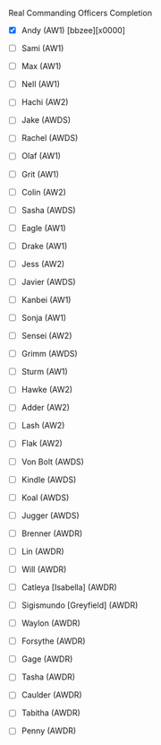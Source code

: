 Real Commanding Officers Completion

* [x] Andy (AW1) [bbzee][x0000]
* [ ] Sami (AW1)
* [ ] Max (AW1)
* [ ] Nell (AW1)
* [ ] Hachi (AW2)
* [ ] Jake (AWDS)
* [ ] Rachel (AWDS)

* [ ] Olaf (AW1)
* [ ] Grit (AW1)
* [ ] Colin (AW2)
* [ ] Sasha (AWDS)

* [ ] Eagle (AW1)
* [ ] Drake (AW1)
* [ ] Jess (AW2)
* [ ] Javier (AWDS)

* [ ] Kanbei (AW1)
* [ ] Sonja (AW1)
* [ ] Sensei (AW2)
* [ ] Grimm (AWDS)

* [ ] Sturm (AW1)
* [ ] Hawke (AW2)
* [ ] Adder (AW2)
* [ ] Lash (AW2)
* [ ] Flak (AW2)
* [ ] Von Bolt (AWDS)
* [ ] Kindle (AWDS)
* [ ] Koal (AWDS)
* [ ] Jugger (AWDS)

* [ ] Brenner (AWDR)
* [ ] Lin (AWDR)
* [ ] Will (AWDR)
* [ ] Catleya [Isabella] (AWDR)

* [ ] Sigismundo [Greyfield] (AWDR)
* [ ] Waylon (AWDR)

* [ ] Forsythe (AWDR)
* [ ] Gage (AWDR)
* [ ] Tasha (AWDR)

* [ ] Caulder (AWDR)
* [ ] Tabitha (AWDR)
* [ ] Penny (AWDR)
